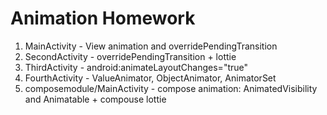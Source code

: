 # Animation Homework

1. MainActivity - View animation and overridePendingTransition
2. SecondActivity - overridePendingTransition + lottie
3. ThirdActivity - android:animateLayoutChanges="true"
4. FourthActivity - ValueAnimator, ObjectAnimator, AnimatorSet
5. composemodule/MainActivity - compose animation: AnimatedVisibility and Animatable + compouse lottie